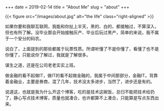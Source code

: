 +++
date = 2019-02-14
title = "About Me"
slug = "about" 
+++

{{< figure src="/images/about.jpg" alt="the life" class="right-aligned" >}}

如果你要和我聊互联网，我能和你扯上半天，黑的、白的，都接触过，不算深入，但也有所了解。没毕业那会开始接触灰产、毕业后玩过黑产，简单的来说，我不属于一个安分的码农。

说白了，上面提到的那些都属于玩票性质。所谓听懂了不是你懂了，看懂了也不是你懂了，只能说你了解过，我就是了解很多。

谋生之道，还是在公司老老实实上班。

做金融的看不起做IT，做IT的看不起做金融的，我属于中间那部分，金融IT。背靠着金融业，主要是券商，混了几年，技术没太多进步，当然了，进步还是有的。

说道这，也就是我为什么开这个博客，吃的是技术这碗饭，总归不能把技术给扔了，静心写点技术博客，质量也就凑合，也许都算不上凑合，只能算是写点东西出来。

